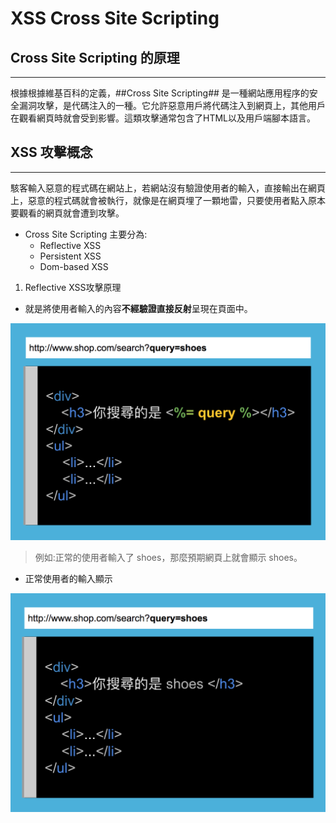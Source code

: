 # XSS Cross Site Scripting

## Cross Site Scripting 的原理

---

根據根據維基百科的定義，##Cross Site Scripting## 是一種網站應用程序的安全漏洞攻擊，是代碼注入的一種。它允許惡意用戶將代碼注入到網頁上，其他用戶在觀看網頁時就會受到影響。這類攻擊通常包含了HTML以及用戶端腳本語言。

## XSS 攻擊概念
---

駭客輸入惡意的程式碼在網站上，若網站沒有驗證使用者的輸入，直接輸出在網頁上，惡意的程式碼就會被執行，就像是在網頁埋了一顆地雷，只要使用者點入原本要觀看的網頁就會遭到攻擊。

* Cross Site Scripting 主要分為:
  * Reflective XSS
  * Persistent XSS
  * Dom-based XSS

1. Reflective XSS攻擊原理

* 就是將使用者輸入的內容**不經驗證直接反射**呈現在頁面中。

![Reflective](./圖片/1Reflective&#32;XSS_1.png)

>例如:正常的使用者輸入了 shoes，那麼預期網頁上就會顯示 shoes。

* 正常使用者的輸入顯示

![Reflective2](./圖片/Reflective&#32;XSS_2.png)
